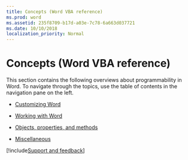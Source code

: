 ```yaml
---
title: Concepts (Word VBA reference)
ms.prod: word
ms.assetid: 235f8709-b17d-a03e-7c78-6a663d037721
ms.date: 10/10/2018
localization_priority: Normal
---
```



# Concepts (Word VBA reference)

This section contains the following overviews about programmability in Word. To navigate through the topics, use the table of contents in the navigation pane on the left. 

- [Customizing Word](../Customizing-Word/adding-controls-to-a-document.md)

- [Working with Word](../Working-with-Word/working-with-bibliographies.md)

- [Objects, properties, and methods](../Objects-Properties-Methods/understanding-objects-properties-and-methods.md)

- [Miscellaneous](modifying-a-word-command.md)

[!include[Support and feedback](~/includes/feedback-boilerplate.md)]
